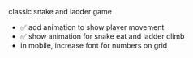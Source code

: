 classic snake and ladder game
- ✅ add animation to show player movement
- ✅ show animation for snake eat and ladder climb
- in mobile, increase font for numbers on grid